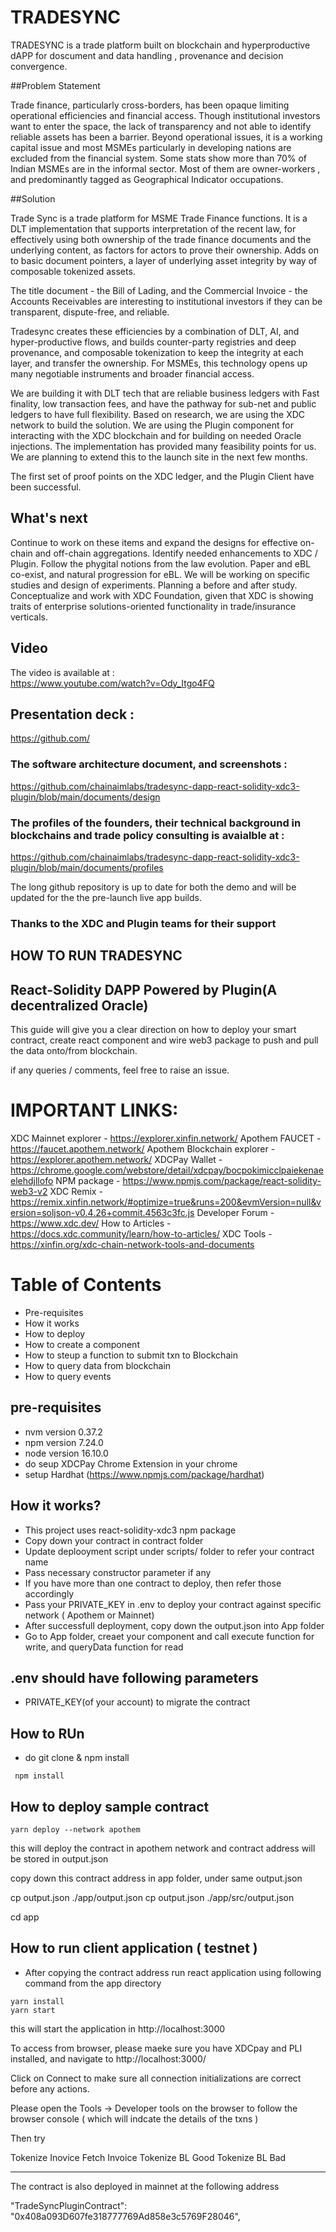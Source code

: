 # TRADESYNC


TRADESYNC is a trade platform built on blockchain and hyperproductive dAPP for doscument and data handling , provenance and decision convergence.

##Problem Statement

Trade finance, particularly cross-borders, has been opaque limiting operational efficiencies and financial access. Though institutional investors want to enter the space, the lack of transparency and not able to identify reliable assets has been a barrier. Beyond operational issues, it is a working capital issue and most MSMEs particularly in developing nations are excluded from the financial system. Some stats show more than 70% of Indian MSMEs are in the informal sector. Most of them are owner-workers , and predominantly tagged as Geographical Indicator occupations.

##Solution 

Trade Sync is a trade platform for MSME Trade Finance functions. It is a DLT implementation that supports interpretation of the recent law, for effectively using both ownership of the trade finance documents and the underlying content, as factors for actors to prove their ownership. Adds on to basic document pointers, a layer of underlying asset integrity by way of composable tokenized assets.

The title document - the Bill of Lading, and the Commercial Invoice - the Accounts Receivables are interesting to institutional investors if they can be transparent, dispute-free, and reliable.

Tradesync creates these efficiencies by a combination of DLT, AI, and hyper-productive flows, and builds counter-party registries and deep provenance, and composable tokenization to keep the integrity at each layer, and transfer the ownership. For MSMEs, this technology opens up many negotiable instruments and broader financial access.

We are building it with DLT tech that are reliable business ledgers with Fast finality, low transaction fees, and have the pathway for sub-net and public ledgers to have full flexibility. Based on research, we are using the XDC network to build the solution. We are using the Plugin component for interacting with the XDC blockchain and for building on needed Oracle injections. The implementation has provided many feasibility points for us. We are planning to extend this to the launch site in the next few months.

The first set of proof points on the XDC ledger, and the Plugin Client have been successful.

## What's next

Continue to work on these items and expand the designs for effective on-chain and off-chain aggregations. Identify needed enhancements to XDC / Plugin.
Follow the phygital notions from the law evolution. Paper and eBL co-exist, and natural progression for eBL.
We will be working on specific studies and design of experiments. Planning a before and after study. 
Conceptualize and work with XDC Foundation, given that XDC is showing traits of enterprise solutions-oriented functionality in trade/insurance verticals.

## Video

The video is available at :  
https://www.youtube.com/watch?v=Ody_Itgo4FQ

## Presentation deck : 
https://github.com/

### The software architecture document, and screenshots  : 
https://github.com/chainaimlabs/tradesync-dapp-react-solidity-xdc3-plugin/blob/main/documents/design

### The profiles of the founders, their technical background in blockchains and trade policy consulting is avaialble at :
https://github.com/chainaimlabs/tradesync-dapp-react-solidity-xdc3-plugin/blob/main/documents/profiles


The long github repository is up to date for both the demo and will be updated for the the pre-launch live app builds.

### Thanks to the XDC and Plugin teams for their support

## HOW TO RUN TRADESYNC

##  React-Solidity DAPP   Powered by Plugin(A decentralized Oracle)

This guide will give you a clear direction on how to deploy your smart contract, create react component and wire web3 package to push and pull the data onto/from blockchain.

if any queries / comments, feel free to raise an issue.

# IMPORTANT LINKS:
XDC Mainnet explorer - https://explorer.xinfin.network/
Apothem FAUCET - https://faucet.apothem.network/
Apothem Blockchain explorer - https://explorer.apothem.network/
XDCPay Wallet - https://chrome.google.com/webstore/detail/xdcpay/bocpokimicclpaiekenaeelehdjllofo
NPM package - https://www.npmjs.com/package/react-solidity-web3-v2
XDC Remix - https://remix.xinfin.network/#optimize=true&runs=200&evmVersion=null&version=soljson-v0.4.26+commit.4563c3fc.js
Developer Forum -https://www.xdc.dev/
How to Articles - https://docs.xdc.community/learn/how-to-articles/
XDC Tools - https://xinfin.org/xdc-chain-network-tools-and-documents

# Table of Contents
- Pre-requisites
- How it works
- How to deploy
- How to create a component
- How to steup a function to submit txn to Blockchain
- How to query data from blockchain
- How to query events

## pre-requisites
- nvm version 0.37.2
- npm version 7.24.0
- node version 16.10.0
- do seup XDCPay Chrome Extension in your chrome 
- setup Hardhat (https://www.npmjs.com/package/hardhat)

## How it works?
- This project uses react-solidity-xdc3 npm package
- Copy down your contract in contract folder
- Update deplooyment script under scripts/ folder to refer your contract name
- Pass necessary constructor parameter if any
- If you have more than one contract to deploy, then refer those accordingly
- Pass your PRIVATE_KEY in .env to deploy your contract against specific network ( Apothem or Mainnet)
- After successfull deployment, copy down the output.json into App folder
- Go to App folder, creaet your component and call execute function for write, and queryData function for read

## .env should have following parameters
- PRIVATE_KEY(of your account) to migrate the contract

## How to RUn
- do git clone & npm install

```
 npm install
```
## How to deploy sample contract
```
yarn deploy --network apothem
```
this will deploy the contract in apothem network and contract address will be stored in output.json

copy down this contract address in app folder, under same output.json

cp output.json ./app/output.json
cp output.json ./app/src/output.json

cd app



## How to run client application ( testnet )
- After copying the contract address run react application using following command from the app directory
```
yarn install
yarn start
```
this will start the application in http://localhost:3000 


To access from browser, 
please maeke sure you have XDCpay and PLI installed, and navigate to
 http://localhost:3000/ 

Click on Connect to make sure all connection initializations are correct before any actions. 

Please open the Tools -> Developer tools on the browser to follow the browser console ( which will indcate the details of the txns )

Then try 

Tokenize Inovice 
Fetch Invoice 
Tokenize BL Good
Tokenize BL Bad

----------------------------------------------------------------------------------------------------------


The contract is also deployed in mainnet at the following address


  "TradeSyncPluginContract": "0x408a093D607fe318777769Ad858e3c5769F28046",




